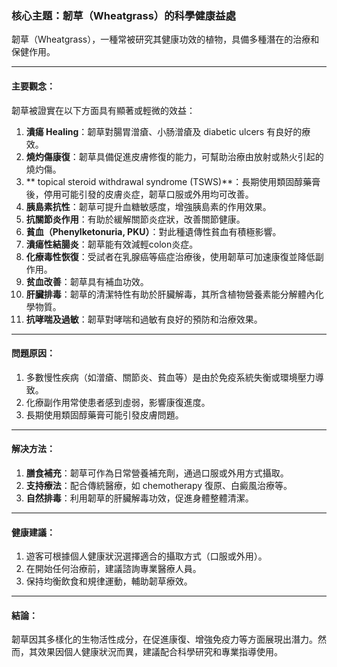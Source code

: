 ### 核心主題：韌草（Wheatgrass）的科學健康益處

韌草（Wheatgrass），一種常被研究其健康功效的植物，具備多種潛在的治療和保健作用。

---

#### 主要觀念：
韌草被證實在以下方面具有顯著或輕微的效益：

1. **潰瘍 Healing**：韌草對腸胃潧瘡、小肠潧瘡及 diabetic ulcers 有良好的療效。
2. **燒灼傷康復**：韌草具備促進皮膚修復的能力，可幫助治療由放射或熱火引起的燒灼傷。
3. ** topical steroid withdrawal syndrome (TSWS)**：長期使用類固醇藥膏後，停用可能引發的皮膚炎症，韌草口服或外用均可改善。
4. **胰島素抗性**：韌草可提升血糖敏感度，增強胰島素的作用效果。
5. **抗關節炎作用**：有助於緩解關節炎症狀，改善關節健康。
6. **貧血（Phenylketonuria, PKU）**：對此種遺傳性貧血有積極影響。
7. **潰瘍性結腸炎**：韌草能有效減輕colon炎症。
8. **化療毒性恢復**：受試者在乳腺癌等癌症治療後，使用韌草可加速康復並降低副作用。
9. **贫血改善**：韌草具有補血功效。
10. **肝臟排毒**：韌草的清潔特性有助於肝臟解毒，其所含植物營養素能分解體內化學物質。
11. **抗哮喘及過敏**：韌草對哮喘和過敏有良好的預防和治療效果。

---

#### 問題原因：
1. 多數慢性疾病（如潧瘡、關節炎、貧血等）是由於免疫系統失衡或環境壓力導致。
2. 化療副作用常使患者感到虛弱，影響康復進度。
3. 長期使用類固醇藥膏可能引發皮膚問題。

---

#### 解决方法：
1. **膳食補充**：韌草可作為日常營養補充劑，通過口服或外用方式攝取。
2. **支持療法**：配合傳統醫療，如 chemotherapy 復原、白癜風治療等。
3. **自然排毒**：利用韌草的肝臟解毒功效，促進身體整體清潔。

---

#### 健康建議：
1. 遊客可根據個人健康狀況選擇適合的攝取方式（口服或外用）。
2. 在開始任何治療前，建議諮詢專業醫療人員。
3. 保持均衡飲食和規律運動，輔助韌草療效。

---

#### 結論：
韌草因其多樣化的生物活性成分，在促進康復、增強免疫力等方面展現出潛力。然而，其效果因個人健康狀況而異，建議配合科學研究和專業指導使用。